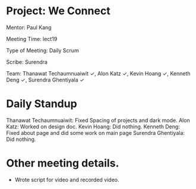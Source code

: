 # Project: We Connect
Mentor: Paul Kang

Meeting Time: lect19

Type of Meeting: Daily Scrum

Scribe: Surendra

Team: Thanawat Techaumnuaiwit ✓, Alon Katz ✓, Kevin Hoang ✓, Kenneth Deng ✓, Surendra Ghentiyala ✓

# Daily Standup
Thanawat Techaumnuaiwit: Fixed Spacing of projects and dark mode.
Alon Katz: Worked on design doc.
Kevin Hoang: Did nothing.
Kenneth Deng: Fixed about page and did some work on main page
Surendra Ghentiyala: Did nothing.

# Other meeting details.
- Wrote script for video and recorded video. 
